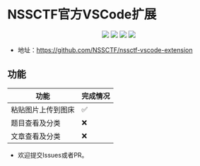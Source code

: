 # NSSCTF官方VSCode扩展

<p align="center">
<a href="https://github.com/NSSCTF/nssctf-vscode-extension/issues"><img src="https://img.shields.io/github/issues/NSSCTF/nssctf-vscode-extension"></a>
<a href="https://github.com/NSSCTF/nssctf-vscode-extension/network/members"><img src="https://img.shields.io/github/forks/NSSCTF/nssctf-vscode-extension"></a>
<a href="https://github.com/NSSCTF/nssctf-vscode-extension/stargazers"><img src="https://img.shields.io/github/stars/NSSCTF/nssctf-vscode-extension"></a>
<a href="https://github.com/NSSCTF/nssctf-vscode-extension"><img src="https://img.shields.io/github/repo-size/NSSCTF/nssctf-vscode-extension"></a>
</p>

* 地址：https://github.com/NSSCTF/nssctf-vscode-extension

## 功能

|功能|完成情况|
|-|-|
|粘贴图片上传到图床|✅|
|题目查看及分类|❌|
|文章查看及分类|❌|

* 欢迎提交Issues或者PR。
